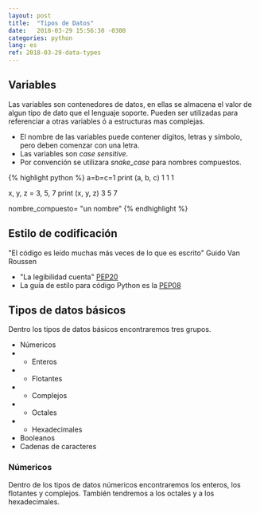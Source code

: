 ```yaml
---
layout: post
title:  "Tipos de Datos"
date:   2018-03-29 15:56:30 -0300
categories: python
lang: es
ref: 2018-03-29-data-types
---
```


## Variables

Las variables son contenedores de datos, en ellas se almacena el valor de algun tipo de dato que el lenguaje soporte. Pueden ser utilizadas para referenciar a otras variables ó a estructuras mas complejas.

* El nombre de las variables puede contener dígitos, letras y símbolo, pero deben comenzar con una letra.
* Las variables son *case sensitive*.
* Por convención se utilizara *snake_case* para nombres compuestos.

{% highlight python %}
a=b=c=1
print (a, b, c)
1 1 1

x, y, z = 3, 5, 7
print (x, y, z)
3 5 7

nombre_compuesto= "un nombre"
{% endhighlight %}


## Estilo de codificación
"El código es leído muchas más veces de lo que es escrito" Guido Van Roussen
* "La legibilidad cuenta" [PEP20][PEP0020]
* La guía de estilo para código Python es la [PEP08][PEP0008]

## Tipos de datos básicos

Dentro los tipos de datos básicos encontraremos tres grupos.

* Númericos
* * Enteros
* * Flotantes
* * Complejos
* * Octales
* * Hexadecimales
* Booleanos
* Cadenas de caracteres

### Númericos

Dentro de los tipos de datos númericos encontraremos los enteros, los flotantes y complejos. También tendremos a los octales y a los hexadecimales.

[PEP0008]: https://www.python.org/dev/peps/pep-0008/
[PEP0020]: https://www.python.org/dev/peps/pep-0020/
